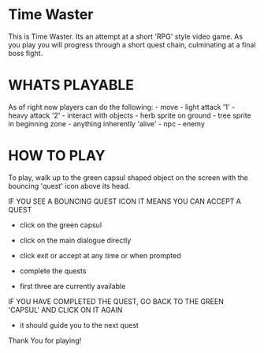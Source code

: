 # Time Waster

This is Time Waster. Its an attempt at a short 'RPG' style video game. As you play you will progress through a short quest chain, culminating at a final boss fight.

# WHATS PLAYABLE
As of right now players can do the following:
    - move
    - light attack '1'
    - heavy attack '2'
    - interact with objects
      - herb sprite on ground
      - tree sprite in beginning zone
      - anything inherently 'alive' 
        - npc
        - enemy

# HOW TO PLAY

To play, walk up to the green capsul shaped object on the screen with the bouncing 'quest' icon above its head.

IF YOU SEE A BOUNCING QUEST ICON IT MEANS YOU CAN ACCEPT A QUEST
  - click on the green capsul
  - click on the main dialogue directly
  - click exit or accept at any time or when prompted

- complete the quests
- first three are currently available

IF YOU HAVE COMPLETED THE QUEST, GO BACK TO THE GREEN 'CAPSUL' AND CLICK ON IT AGAIN
  - it should guide you to the next quest


Thank You for playing!
  
